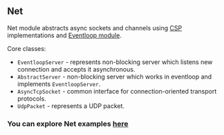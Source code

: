 ## Net

Net module abstracts async sockets and channels using [CSP](https://github.com/softindex/datakernel/tree/master/core-csp) 
implementations and [Eventloop module](https://github.com/softindex/datakernel/tree/master/core-eventloop).

Core classes: 
* `EventloopServer` - represents non-blocking server which listens new connection and accepts it asynchronous.
* `AbstractServer` - non-blocking server which works in eventloop and implements `EventloopServer`.
* `AsyncTcpSocket` - common interface for connection-oriented transport protocols.
* `UdpPacket` - represents a UDP packet.

### You can explore Net examples [here](https://github.com/softindex/datakernel/tree/master/examples/net)